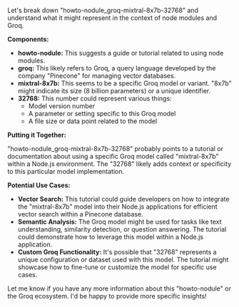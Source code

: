 Let's break down "howto-nodule_groq-mixtral-8x7b-32768" and understand what it might represent in the context of node modules and Groq.

**Components:**

* **howto-nodule:** This suggests a guide or tutorial related to using node modules.
* **groq:** This likely refers to Groq, a query language developed by the company "Pinecone" for managing vector databases.
* **mixtral-8x7b:** This seems to be a specific Groq model or variant. "8x7b" might indicate its size (8 billion parameters) or a unique identifier.
* **32768:**  This number could represent various things:
    * Model version number
    * A parameter or setting specific to this Groq model
    * A file size or data point related to the model

**Putting it Together:**

"howto-nodule_groq-mixtral-8x7b-32768" probably points to a tutorial or documentation about using a specific Groq model called "mixtral-8x7b" within a Node.js environment. The "32768" likely adds context or specificity to this particular model implementation.

**Potential Use Cases:**

* **Vector Search:** This tutorial could guide developers on how to integrate the "mixtral-8x7b" model into their Node.js applications for efficient vector search within a Pinecone database.
* **Semantic Analysis:**  The Groq model might be used for tasks like text understanding, similarity detection, or question answering. The tutorial could demonstrate how to leverage this model within a Node.js application.
* **Custom Groq Functionality:** It's possible that "32768" represents a unique configuration or dataset used with this model. The tutorial might showcase how to fine-tune or customize the model for specific use cases.



Let me know if you have any more information about this "howto-nodule" or the Groq ecosystem. I'd be happy to provide more specific insights!
